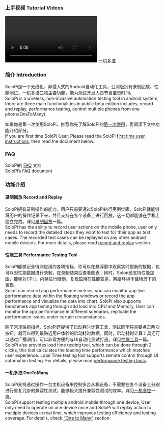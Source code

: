 ### 上手视频  Tutorial Videos

<video src = "Home/oneToMany.mp4" control="control" ></video>
[一机多控](Home/oneToMany.mp4)

### 简介 Introduction

SoloPi是一个无线化、非侵入式的Android自动化工具，公测版拥有录制回放、性能测试、一机多控三项主要功能，能为测试开发人员节省宝贵时间。
<br/>SoloPi is a wireless, non-invasive automation testing tool in android system, there are three main functionalities in public beta edition includes, record and replay, performance testing, control multiple phones from one phone(OneToMany).


如果你是第一次使用SoloPi，推荐你先了解SoloPi的[第一次使用](FirstUse)，再阅读下文中功能介绍部分。
<br/>If you are first time SoloPi User, Please read the SoloPi [first time user instructions](FirstUse), then read the document below.

### FAQ

SoloPi的 [FAQ](FAQ) 文档
<br/>SoloPi’s [FAQ](FAQ) document


### 功能介绍

#### 录制回放 Record and Replay

SoloPi拥有录制操作的能力，用户只需要通过SoloPi执行用例步骤，SoloPi就能够将用户的操作记录下来，并且支持在各个设备上进行回放，这一切都能够在手机上独立完成。详见[录制回放](RecordCase)一篇。
<br/>SoloPi has the ability to record user actions on the mobile phone, user only needs to record the detailed steps they want to test for their app as test cases. The recorded test cases can be replayed on any other android mobile devices. For more details, please read [record and replay](RecordCase) section.

#### 性能工具 Performance Testing Tool

SoloPi能够记录待测应用的各项指标，你可以在悬浮窗中观察实时更新的数据，也可以对性能数据进行录制，在录制结束后查看图表；同时，Soloπ还支持性能加压，能够对CPU、内存进行限制，复现应用在性能较差、网络环境不佳场景下的表现。
<br/>Soloπ can record app performance metrics, you can monitor app live performance data within the floating windows or record the app performance and visualize the data into chart. SoloPi also supports benchmark app testing through add load into CPU and Memory, User can monitor the app performance in different scenarios, replicate the performance issues under certain circumstances.

除了常规性能指标，SoloPi还提供了启动耗时计算工具，测试同学只需要点击两次按钮，就可以得到最贴近用户体验的启动耗时数据。同时，启动耗时计算工具还可以通过广播调用，可以非常方便的与UI自动化测试打通。详见[性能工具](Performance)一篇。
<br/>SoloPi also provides load time testing tool, which can be done through 2 clicks, this tool calculates the loading time performance which matches user experience. Load Time testing tool supports remote control through UI automation testing. For details, please read [performance testing tools](Performance).


#### 一机多控 OneToMany

SoloPi支持通过操作一台主机设备来控制多台从机设备，不需要在各个设备上分别进行重复冗杂的兼容性测试，能够极大提升兼容性测试的效率。详见[一机多控](OneToMany)一篇。
<br/>SoloPi support testing multiple android mobile through one device, User only need to operate on one device once and SoloPi will replay action to multiple devices in real time, which improves testing efficiency and testing coverage. For details, check [“One to Many”](OneToMany) section
